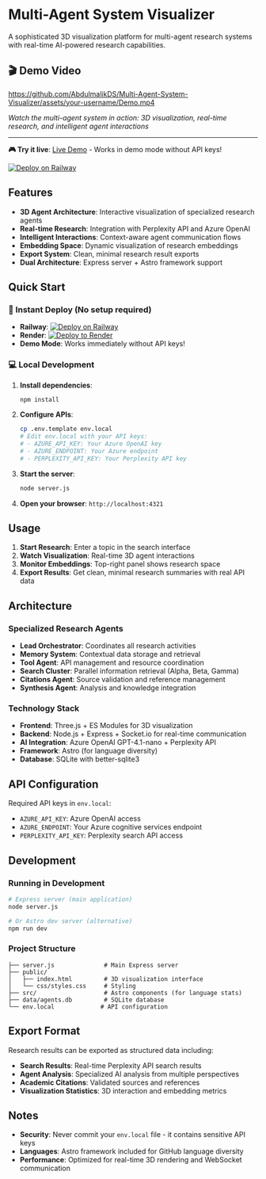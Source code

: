 # Multi-Agent System Visualizer

A sophisticated 3D visualization platform for multi-agent research systems with real-time AI-powered research capabilities.

## 🎬 Demo Video

https://github.com/AbdulmalikDS/Multi-Agent-System-Visualizer/assets/your-username/Demo.mp4

*Watch the multi-agent system in action: 3D visualization, real-time research, and intelligent agent interactions*

---

**🎮 Try it live**: [Live Demo](https://your-app-name.up.railway.app) - Works in demo mode without API keys!

[![Deploy on Railway](https://railway.app/button.svg)](https://railway.app/new/template)

## Features

- **3D Agent Architecture**: Interactive visualization of specialized research agents
- **Real-time Research**: Integration with Perplexity API and Azure OpenAI
- **Intelligent Interactions**: Context-aware agent communication flows
- **Embedding Space**: Dynamic visualization of research embeddings
- **Export System**: Clean, minimal research result exports
- **Dual Architecture**: Express server + Astro framework support

## Quick Start

### 🚀 Instant Deploy (No setup required)
- **Railway**: [![Deploy on Railway](https://railway.app/button.svg)](https://railway.app/new/template)
- **Render**: [![Deploy to Render](https://render.com/images/deploy-to-render-button.svg)](https://render.com/deploy)
- **Demo Mode**: Works immediately without API keys!

### 💻 Local Development

1. **Install dependencies**:
   ```bash
   npm install
   ```

2. **Configure APIs**:
   ```bash
   cp .env.template env.local
   # Edit env.local with your API keys:
   # - AZURE_API_KEY: Your Azure OpenAI key
   # - AZURE_ENDPOINT: Your Azure endpoint
   # - PERPLEXITY_API_KEY: Your Perplexity API key
   ```

3. **Start the server**:
   ```bash
   node server.js
   ```

4. **Open your browser**: `http://localhost:4321`

## Usage

1. **Start Research**: Enter a topic in the search interface
2. **Watch Visualization**: Real-time 3D agent interactions
3. **Monitor Embeddings**: Top-right panel shows research space
4. **Export Results**: Get clean, minimal research summaries with real API data

## Architecture

### Specialized Research Agents
- **Lead Orchestrator**: Coordinates all research activities
- **Memory System**: Contextual data storage and retrieval  
- **Tool Agent**: API management and resource coordination
- **Search Cluster**: Parallel information retrieval (Alpha, Beta, Gamma)
- **Citations Agent**: Source validation and reference management
- **Synthesis Agent**: Analysis and knowledge integration

### Technology Stack
- **Frontend**: Three.js + ES Modules for 3D visualization
- **Backend**: Node.js + Express + Socket.io for real-time communication
- **AI Integration**: Azure OpenAI GPT-4.1-nano + Perplexity API
- **Framework**: Astro (for language diversity)
- **Database**: SQLite with better-sqlite3

## API Configuration

Required API keys in `env.local`:
- `AZURE_API_KEY`: Azure OpenAI access
- `AZURE_ENDPOINT`: Your Azure cognitive services endpoint  
- `PERPLEXITY_API_KEY`: Perplexity search API access

## Development

### Running in Development
```bash
# Express server (main application)
node server.js

# Or Astro dev server (alternative)
npm run dev
```

### Project Structure
```
├── server.js              # Main Express server
├── public/
│   ├── index.html         # 3D visualization interface
│   └── css/styles.css     # Styling
├── src/                   # Astro components (for language stats)
├── data/agents.db         # SQLite database
└── env.local             # API configuration
```

## Export Format

Research results can be exported as structured data including:
- **Search Results**: Real-time Perplexity API search results
- **Agent Analysis**: Specialized AI analysis from multiple perspectives  
- **Academic Citations**: Validated sources and references
- **Visualization Statistics**: 3D interaction and embedding metrics

## Notes

- **Security**: Never commit your `env.local` file - it contains sensitive API keys
- **Languages**: Astro framework included for GitHub language diversity
- **Performance**: Optimized for real-time 3D rendering and WebSocket communication

